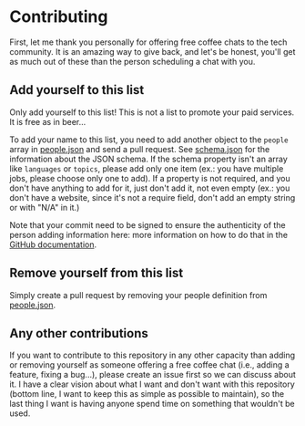 # Contributing

First, let me thank you personally for offering free coffee chats to the tech community. It is an amazing way to give back, and let's be honest, you'll get as much out of these than the person scheduling a chat with you.

## Add yourself to this list

Only add yourself to this list! This is not a list to promote your paid services. It is free as in beer...

To add your name to this list, you need to add another object to the `people` array in [people.json](https://github.com/fharper/coffeechat/blob/main/people.json) and send a pull request. See [schema.json](schema.json) for the information about the JSON schema. If the schema property isn't an array like `languages` or `topics`, please add only one item (ex.: you have multiple jobs, please choose only one to add). If a property is not required, and you don't have anything to add for it, just don't add it, not even empty (ex.: you don't have a website, since it's not a require field, don't add an empty string or with "N/A" in it.)

Note that your commit need to be signed to ensure the authenticity of the person adding information here: more information on how to do that in the [GitHub documentation](https://docs.github.com/en/authentication/managing-commit-signature-verification/signing-commits).

## Remove yourself from this list

Simply create a pull request by removing your people definition from [people.json](https://github.com/fharper/coffeechat/blob/main/people.json).

## Any other contributions

If you want to contribute to this repository in any other capacity than adding or removing yourself as someone offering a free coffee chat (i.e., adding a feature, fixing a bug...), please create an issue first so we can discuss about it. I have a clear vision about what I want and don't want with this repository (bottom line, I want to keep this as simple as possible to maintain), so the last thing I want is having anyone spend time on something that wouldn't be used.
